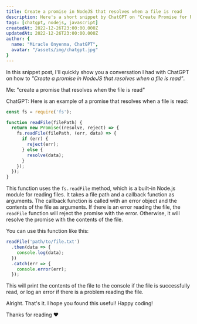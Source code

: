 ```yaml
---
title: Create a promise in NodeJS that resolves when a file is read
description: Here's a short snippet by ChatGPT on "Create Promise for Reading File"
tags: [chatgpt, nodejs, javascript]
createdAt: 2022-12-26T23:00:00.000Z
updatedAt: 2022-12-26T23:00:00.000Z
author: {
  name: "Miracle Onyenma, ChatGPT",
  avatar: "/assets/img/chatgpt.jpg"
}
---
```


In this snippet post, I'll quickly show you a conversation I had with ChatGPT on how to _"Create a promise in NodeJS that resolves when a file is read"_.

Me: "create a promise that resolves when the file is read"

ChatGPT: Here is an example of a promise that resolves when a file is read:

```javascript
const fs = require('fs');

function readFile(filePath) {
  return new Promise((resolve, reject) => {
    fs.readFile(filePath, (err, data) => {
      if (err) {
        reject(err);
      } else {
        resolve(data);
      }
    });
  });
}
```

This function uses the `fs.readFile` method, which is a built-in Node.js module for reading files. It takes a file path and a callback function as arguments. The callback function is called with an error object and the contents of the file as arguments. If there is an error reading the file, the `readFile` function will reject the promise with the error. Otherwise, it will resolve the promise with the contents of the file.

You can use this function like this:

```javascript
readFile('path/to/file.txt')
  .then(data => {
    console.log(data);
  })
  .catch(err => {
    console.error(err);
  });
```

This will print the contents of the file to the console if the file is successfully read, or log an error if there is a problem reading the file.

Alright. That's it. I hope you found this useful! Happy coding!

Thanks for reading ❤
